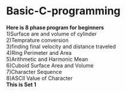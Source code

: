# Basic-C-programming

<b>Here is 8 phase program for beginners</b>
<br>
1)Surface are and volume of cylinder<br>
2)Temprature conversion<br>
3)finding final velocity and distance traveled<br>
4)Ring Perimeter and Area<br>
5)Arithmetic and Harmonic Mean<br>
6)Cuboid Surface Area and Volume<br>
7)Character Sequence<br>
8)ASCII Value of Character<br>
<b>This is Set 1</b>

